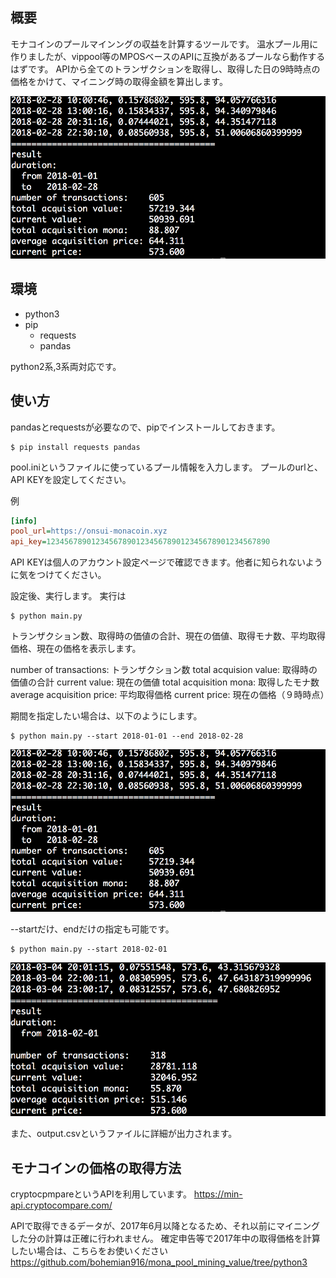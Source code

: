 ## 概要
モナコインのプールマインングの収益を計算するツールです。
温水プール用に作りましたが、vippool等のMPOSベースのAPIに互換があるプールなら動作するはずです。
APIから全てのトランザクションを取得し、取得した日の9時時点の価格をかけて、マイニング時の取得金額を算出します。

![output](output_example.png)

## 環境
* python3
* pip
    * requests
    * pandas

python2系,3系両対応です。
	
## 使い方
pandasとrequestsが必要なので、pipでインストールしておきます。

```
$ pip install requests pandas
```

pool.iniというファイルに使っているプール情報を入力します。
プールのurlと、API KEYを設定してください。

例
```pool.ini
[info]
pool_url=https://onsui-monacoin.xyz
api_key=12345678901234567890123456789012345678901234567890
```

API KEYは個人のアカウント設定ページで確認できます。他者に知られないように気をつけてください。

設定後、実行します。
実行は 

```
$ python main.py
```

トランザクション数、取得時の価値の合計、現在の価値、取得モナ数、平均取得価格、現在の価格を表示します。

number of transactions:    トランザクション数 
total acquision value:     取得時の価値の合計 
current value:             現在の価値
total acquisition mona:    取得したモナ数
average acquisition price: 平均取得価格
current price:             現在の価格（９時時点）

期間を指定したい場合は、以下のようにします。

```
$ python main.py --start 2018-01-01 --end 2018-02-28
```

![output](output_example.png)

--startだけ、endだけの指定も可能です。

```
$ python main.py --start 2018-02-01 

```

![output](output_example2.png)

また、output.csvというファイルに詳細が出力されます。


## モナコインの価格の取得方法
cryptocpmpareというAPIを利用しています。
https://min-api.cryptocompare.com/

APIで取得できるデータが、2017年6月以降となるため、それ以前にマイニングした分の計算は正確に行われません。
確定申告等で2017年中の取得価格を計算したい場合は、こちらをお使いください
https://github.com/bohemian916/mona_pool_mining_value/tree/python3

